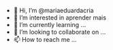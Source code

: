 - 👋 Hi, I’m @mariaeduardacria
- 👀 I’m interested in  aprender mais
- 🌱 I’m currently learning ...
- 💞️ I’m looking to collaborate on ...
- 📫 How to reach me ...

<!---
mariaeduardacria/mariaeduardacria is a ✨ special ✨ repository because its `README.md` (this file) appears on your GitHub profile.
You can click the Preview link to take a look at your changes.
--->
